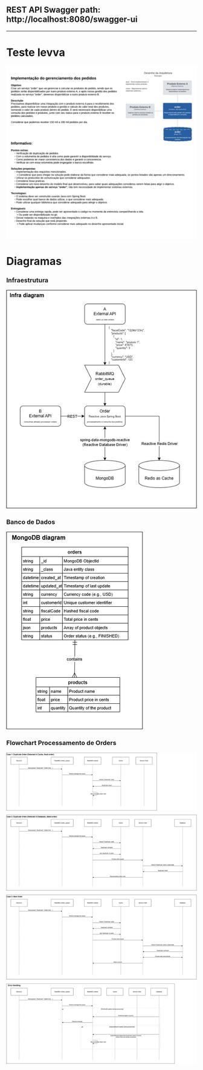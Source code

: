 ## REST API Swagger path: http://localhost:8080/swagger-ui

___

# Teste levva

![test requirements](readme_assets/technical_test.jpg "test requirements")

# Diagramas

### Infraestrutura

![infrastructure](readme_assets/infrastructure.jpg "infrastructure")

### Banco de Dados

![database](readme_assets/db_mongodb.jpg "database")

### Flowchart Processamento de Orders

![orderProcessing flowchart](readme_assets/orders_processing_flow.jpg "orderProcessing flowchart")